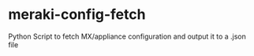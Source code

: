 # meraki-config-fetch
Python Script to fetch MX/appliance configuration and output it to a .json file
